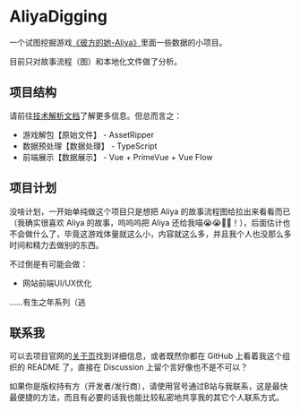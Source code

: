 # AliyaDigging
一个试图挖掘游戏[《彼方的她-Aliya》](https://store.steampowered.com/app/2704110/)里面一些数据的小项目。

目前只对故事流程（图）和本地化文件做了分析。

## 项目结构
请前往[技术解析文档](https://github.com/AliyaDigging/.github/blob/main/TECHNICAL_EXPLANATION.md)了解更多信息。但总而言之：

- 游戏解包【原始文件】 - AssetRipper
- 数据预处理【数据处理】 - TypeScript
- 前端展示【数据展示】 - Vue + PrimeVue + Vue Flow

## 项目计划
没啥计划，一开始单纯做这个项目只是想把 Aliya 的故事流程图给拉出来看看而已（我确实很喜欢 Aliya 的故事，呜呜呜把 Aliya 还给我喵😭😭👊👊！），后面估计也不会做什么了，毕竟这游戏体量就这么小，内容就这么多，并且我个人也没那么多时间和精力去做别的东西。

不过倒是有可能会做：

- 网站前端UI/UX优化

……有生之年系列（逃

## 联系我
可以去项目官网的[关于页](https://aliya.cnfast.top/about)找到详细信息，或者既然你都在 GitHub 上看着我这个组织的 README 了，直接在 Discussion 上留个言好像也不是不可以？

如果你是版权持有方（开发者/发行商），请使用官号通过B站与我联系，这是最快最便捷的方法，而且有必要的话我也能比较私密地共享我的其它个人联系方式。

